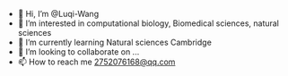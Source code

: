- 👋 Hi, I’m @Luqi-Wang
- 👀 I’m interested in computational biology, Biomedical sciences, natural sciences
- 🌱 I’m currently learning Natural sciences Cambridge
- 💞️ I’m looking to collaborate on ...
- 📫 How to reach me 2752076168@qq.com

<!---
Luqi-Wang/Luqi-Wang is a ✨ special ✨ repository because its `README.md` (this file) appears on your GitHub profile.
You can click the Preview link to take a look at your changes.
--->
